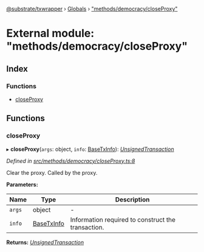 [@substrate/txwrapper](../README.md) › [Globals](../globals.md) › ["methods/democracy/closeProxy"](_methods_democracy_closeproxy_.md)

# External module: "methods/democracy/closeProxy"

## Index

### Functions

* [closeProxy](_methods_democracy_closeproxy_.md#closeproxy)

## Functions

###  closeProxy

▸ **closeProxy**(`args`: object, `info`: [BaseTxInfo](../interfaces/_util_types_.basetxinfo.md)): *[UnsignedTransaction](../interfaces/_util_types_.unsignedtransaction.md)*

*Defined in [src/methods/democracy/closeProxy.ts:8](https://github.com/paritytech/txwrapper/blob/123d47d/src/methods/democracy/closeProxy.ts#L8)*

Clear the proxy. Called by the proxy.

**Parameters:**

Name | Type | Description |
------ | ------ | ------ |
`args` | object | - |
`info` | [BaseTxInfo](../interfaces/_util_types_.basetxinfo.md) | Information required to construct the transaction.  |

**Returns:** *[UnsignedTransaction](../interfaces/_util_types_.unsignedtransaction.md)*
